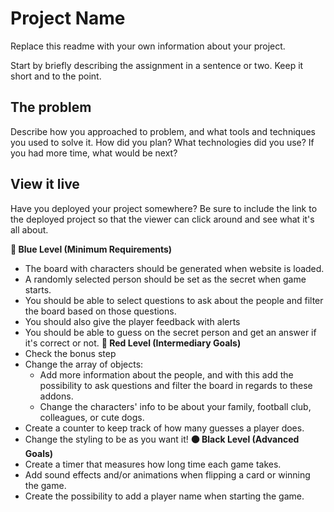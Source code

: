 # Project Name

Replace this readme with your own information about your project.

Start by briefly describing the assignment in a sentence or two. Keep it short and to the point.

## The problem

Describe how you approached to problem, and what tools and techniques you used to solve it. How did you plan? What technologies did you use? If you had more time, what would be next?

## View it live

Have you deployed your project somewhere? Be sure to include the link to the deployed project so that the viewer can click around and see what it's all about.



**🔵  Blue Level (Minimum Requirements)**

- The board with characters should be generated when website is loaded.
- A randomly selected person should be set as the secret when game starts.
- You should be able to select questions to ask about the people and filter the board based on those questions.
- You should also give the player feedback with alerts
- You should be able to guess on the secret person and get an answer if it's correct or not.
**🔴  Red Level (Intermediary Goals)**
- Check the bonus step
- Change the array of objects:
    - Add more information about the people, and with this add the possibility to ask questions and filter the board in regards to these addons.
    - Change the characters' info to be about your family, football club, colleagues, or cute dogs.
- Create a counter to keep track of how many guesses a player does.
- Change the styling to be as you want it!
**⚫  Black Level (Advanced Goals)**
- Create a timer that measures how long time each game takes.
- Add sound effects and/or animations when flipping a card or winning the game.
- Create the possibility to add a player name when starting the game.
